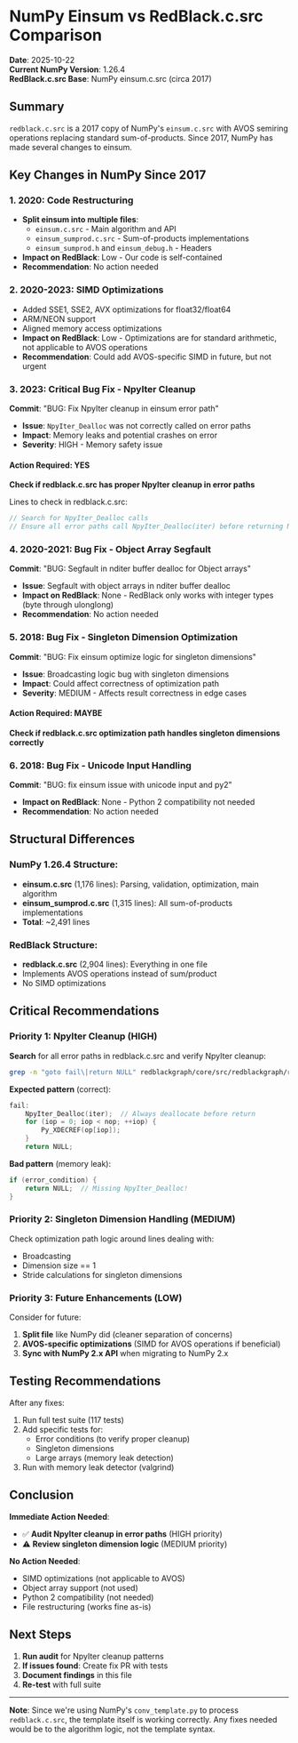 # NumPy Einsum vs RedBlack.c.src Comparison

**Date**: 2025-10-22  
**Current NumPy Version**: 1.26.4  
**RedBlack.c.src Base**: NumPy einsum.c.src (circa 2017)

## Summary

`redblack.c.src` is a 2017 copy of NumPy's `einsum.c.src` with AVOS semiring operations replacing standard sum-of-products. Since 2017, NumPy has made several changes to einsum.

## Key Changes in NumPy Since 2017

### 1. **2020: Code Restructuring** 
- **Split einsum into multiple files**:
  - `einsum.c.src` - Main algorithm and API
  - `einsum_sumprod.c.src` - Sum-of-products implementations
  - `einsum_sumprod.h` and `einsum_debug.h` - Headers
- **Impact on RedBlack**: Low - Our code is self-contained
- **Recommendation**: No action needed

### 2. **2020-2023: SIMD Optimizations**
- Added SSE1, SSE2, AVX optimizations for float32/float64
- ARM/NEON support
- Aligned memory access optimizations
- **Impact on RedBlack**: Low - Optimizations are for standard arithmetic, not applicable to AVOS operations
- **Recommendation**: Could add AVOS-specific SIMD in future, but not urgent

### 3. **2023: Critical Bug Fix - NpyIter Cleanup**
**Commit**: "BUG: Fix NpyIter cleanup in einsum error path"
- **Issue**: `NpyIter_Dealloc` was not correctly called on error paths
- **Impact**: Memory leaks and potential crashes on error
- **Severity**: HIGH - Memory safety issue

#### Action Required: YES
**Check if redblack.c.src has proper NpyIter cleanup in error paths**

Lines to check in redblack.c.src:
```c
// Search for NpyIter_Dealloc calls
// Ensure all error paths call NpyIter_Dealloc(iter) before returning NULL
```

### 4. **2020-2021: Bug Fix - Object Array Segfault**
**Commit**: "BUG: Segfault in nditer buffer dealloc for Object arrays"
- **Issue**: Segfault with object arrays in nditer buffer dealloc
- **Impact on RedBlack**: None - RedBlack only works with integer types (byte through ulonglong)
- **Recommendation**: No action needed

### 5. **2018: Bug Fix - Singleton Dimension Optimization**
**Commit**: "BUG: Fix einsum optimize logic for singleton dimensions"
- **Issue**: Broadcasting logic bug with singleton dimensions
- **Impact**: Could affect correctness of optimization path
- **Severity**: MEDIUM - Affects result correctness in edge cases

#### Action Required: MAYBE
**Check if redblack.c.src optimization path handles singleton dimensions correctly**

### 6. **2018: Bug Fix - Unicode Input Handling**
**Commit**: "BUG: fix einsum issue with unicode input and py2"
- **Impact on RedBlack**: None - Python 2 compatibility not needed
- **Recommendation**: No action needed

## Structural Differences

### NumPy 1.26.4 Structure:
- **einsum.c.src** (1,176 lines): Parsing, validation, optimization, main algorithm
- **einsum_sumprod.c.src** (1,315 lines): All sum-of-products implementations
- **Total**: ~2,491 lines

### RedBlack Structure:
- **redblack.c.src** (2,904 lines): Everything in one file
- Implements AVOS operations instead of sum/product
- No SIMD optimizations

## Critical Recommendations

### Priority 1: NpyIter Cleanup (HIGH)

**Search** for all error paths in redblack.c.src and verify NpyIter cleanup:

```bash
grep -n "goto fail\|return NULL" redblackgraph/core/src/redblackgraph/redblack.c.src | grep -A5 -B5 "NpyIter"
```

**Expected pattern** (correct):
```c
fail:
    NpyIter_Dealloc(iter);  // Always deallocate before return
    for (iop = 0; iop < nop; ++iop) {
        Py_XDECREF(op[iop]);
    }
    return NULL;
```

**Bad pattern** (memory leak):
```c
if (error_condition) {
    return NULL;  // Missing NpyIter_Dealloc!
}
```

### Priority 2: Singleton Dimension Handling (MEDIUM)

Check optimization path logic around lines dealing with:
- Broadcasting
- Dimension size == 1
- Stride calculations for singleton dimensions

### Priority 3: Future Enhancements (LOW)

Consider for future:
1. **Split file** like NumPy did (cleaner separation of concerns)
2. **AVOS-specific optimizations** (SIMD for AVOS operations if beneficial)
3. **Sync with NumPy 2.x API** when migrating to NumPy 2.x

## Testing Recommendations

After any fixes:
1. Run full test suite (117 tests)
2. Add specific tests for:
   - Error conditions (to verify proper cleanup)
   - Singleton dimensions
   - Large arrays (memory leak detection)
3. Run with memory leak detector (valgrind)

## Conclusion

**Immediate Action Needed**:
- ✅ **Audit NpyIter cleanup in error paths** (HIGH priority)
- ⚠️ **Review singleton dimension logic** (MEDIUM priority)

**No Action Needed**:
- SIMD optimizations (not applicable to AVOS)
- Object array support (not used)
- Python 2 compatibility (not needed)
- File restructuring (works fine as-is)

## Next Steps

1. **Run audit** for NpyIter cleanup patterns
2. **If issues found**: Create fix PR with tests
3. **Document findings** in this file
4. **Re-test** with full suite

---

**Note**: Since we're using NumPy's `conv_template.py` to process `redblack.c.src`, the template itself is working correctly. Any fixes needed would be to the algorithm logic, not the template syntax.
